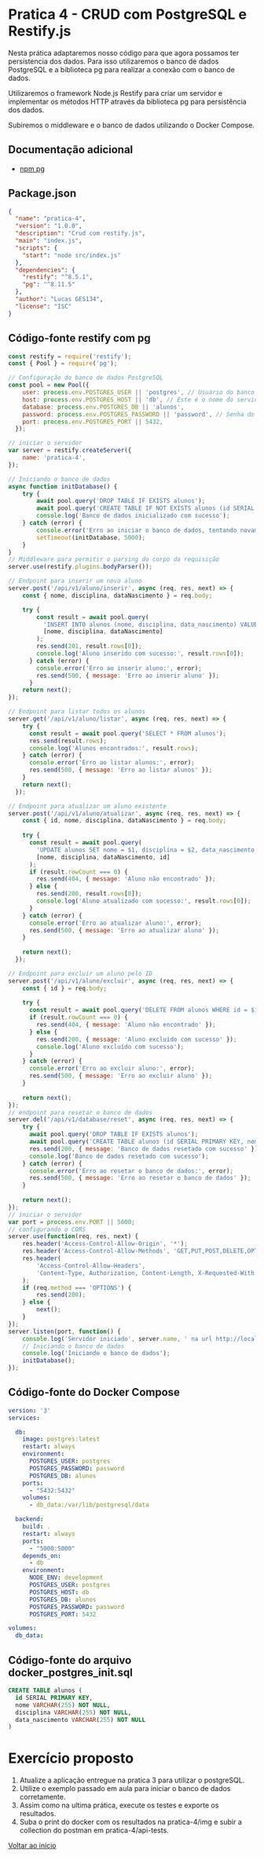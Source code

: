
# Pratica 4 - CRUD com PostgreSQL e Restify.js

Nesta prática adaptaremos nosso código para que agora possamos ter persistencia dos dados. Para isso utilizaremos o banco de dados PostgreSQL e a biblioteca pg para realizar a conexão com o banco de dados.

Utilizaremos o framework Node.js Restify para criar um servidor e implementar os métodos HTTP através da biblioteca pg para persistência dos dados.

Subiremos o middleware e o banco de dados utilizando o Docker Compose.


## Documentação adicional

-   [npm pg](https://www.npmjs.com/package/pg)


## Package.json

```json
{
  "name": "pratica-4",
  "version": "1.0.0",
  "description": "Crud com restify.js",
  "main": "index.js",
  "scripts": {
    "start": "node src/index.js"
  },
  "dependencies": {
    "restify": "^8.5.1",
    "pg": "^8.11.5"
  },
  "author": "Lucas GES134",
  "license": "ISC"
}

```

## Código-fonte restify com pg

```javascript
const restify = require('restify');
const { Pool } = require('pg');

// Configuração do banco de dados PostgreSQL
const pool = new Pool({
    user: process.env.POSTGRES_USER || 'postgres', // Usuário do banco de dados
    host: process.env.POSTGRES_HOST || 'db', // Este é o nome do serviço do banco de dados no Docker Compose
    database: process.env.POSTGRES_DB || 'alunos',
    password: process.env.POSTGRES_PASSWORD || 'password', // Senha do banco de dados
    port: process.env.POSTGRES_PORT || 5432,
  });

// iniciar o servidor
var server = restify.createServer({
    name: 'pratica-4',
});

// Iniciando o banco de dados
async function initDatabase() {
    try {
        await pool.query('DROP TABLE IF EXISTS alunos');
        await pool.query('CREATE TABLE IF NOT EXISTS alunos (id SERIAL PRIMARY KEY, nome VARCHAR(255) NOT NULL, disciplina VARCHAR(255) NOT NULL, data_nascimento VARCHAR(255) NOT NULL)');
        console.log('Banco de dados inicializado com sucesso');
    } catch (error) {
        console.error('Erro ao iniciar o banco de dados, tentando novamente em 5 segundos:', error);
        setTimeout(initDatabase, 5000);
    }
}
// Middleware para permitir o parsing do corpo da requisição
server.use(restify.plugins.bodyParser());

// Endpoint para inserir um novo aluno
server.post('/api/v1/aluno/inserir', async (req, res, next) => {
    const { nome, disciplina, dataNascimento } = req.body;

    try {
        const result = await pool.query(
          'INSERT INTO alunos (nome, disciplina, data_nascimento) VALUES ($1, $2, $3) RETURNING *',
          [nome, disciplina, dataNascimento]
        );
        res.send(201, result.rows[0]);
        console.log('Aluno inserido com sucesso:', result.rows[0]);
      } catch (error) {
        console.error('Erro ao inserir aluno:', error);
        res.send(500, { message: 'Erro ao inserir aluno' });
      }
    return next();
});

// Endpoint para listar todos os alunos
server.get('/api/v1/aluno/listar', async (req, res, next) => {
    try {
      const result = await pool.query('SELECT * FROM alunos');
      res.send(result.rows);
      console.log('Alunos encontrados:', result.rows);
    } catch (error) {
      console.error('Erro ao listar alunos:', error);
      res.send(500, { message: 'Erro ao listar alunos' });
    }
    return next();
  });

// Endpoint para atualizar um aluno existente
server.post('/api/v1/aluno/atualizar', async (req, res, next) => {
    const { id, nome, disciplina, dataNascimento } = req.body;
  
    try {
      const result = await pool.query(
        'UPDATE alunos SET nome = $1, disciplina = $2, data_nascimento = $3 WHERE id = $4 RETURNING *',
        [nome, disciplina, dataNascimento, id]
      );
      if (result.rowCount === 0) {
        res.send(404, { message: 'Aluno não encontrado' });
      } else {
        res.send(200, result.rows[0]);
        console.log('Aluno atualizado com sucesso:', result.rows[0]);
      }
    } catch (error) {
      console.error('Erro ao atualizar aluno:', error);
      res.send(500, { message: 'Erro ao atualizar aluno' });
    }
  
    return next();
  });

// Endpoint para excluir um aluno pelo ID
server.post('/api/v1/aluno/excluir', async (req, res, next) => {
    const { id } = req.body;
  
    try {
      const result = await pool.query('DELETE FROM alunos WHERE id = $1', [id]);
      if (result.rowCount === 0) {
        res.send(404, { message: 'Aluno não encontrado' });
      } else {
        res.send(200, { message: 'Aluno excluído com sucesso' });
        console.log('Aluno excluído com sucesso');
      }
    } catch (error) {
      console.error('Erro ao excluir aluno:', error);
      res.send(500, { message: 'Erro ao excluir aluno' });
    }
  
    return next();
});
// endpoint para resetar o banco de dados
server.del('/api/v1/database/reset', async (req, res, next) => {
    try {
      await pool.query('DROP TABLE IF EXISTS alunos');
      await pool.query('CREATE TABLE alunos (id SERIAL PRIMARY KEY, nome VARCHAR(255) NOT NULL, disciplina VARCHAR(255) NOT NULL, data_nascimento VARCHAR(255) NOT NULL)');
      res.send(200, { message: 'Banco de dados resetado com sucesso' });
      console.log('Banco de dados resetado com sucesso');
    } catch (error) {
      console.error('Erro ao resetar o banco de dados:', error);
      res.send(500, { message: 'Erro ao resetar o banco de dados' });
    }
  
    return next();
});
// iniciar o servidor
var port = process.env.PORT || 5000;
// configurando o CORS
server.use(function(req, res, next) {
    res.header('Access-Control-Allow-Origin', '*');
    res.header('Access-Control-Allow-Methods', 'GET,PUT,POST,DELETE,OPTIONS');
    res.header(
        'Access-Control-Allow-Headers',
        'Content-Type, Authorization, Content-Length, X-Requested-With'
    );
    if (req.method === 'OPTIONS') {
        res.send(200);
    } else {
        next();
    }
});
server.listen(port, function() {
    console.log('Servidor iniciado', server.name, ' na url http://localhost:' + port);
    // Iniciando o banco de dados
    console.log('Iniciando o banco de dados');
    initDatabase();
});


```

## Código-fonte do Docker Compose
    
```yaml
version: '3'
services:

  db:
    image: postgres:latest
    restart: always
    environment:
      POSTGRES_USER: postgres
      POSTGRES_PASSWORD: password
      POSTGRES_DB: alunos
    ports:
      - "5432:5432"
    volumes:
      - db_data:/var/lib/postgresql/data

  backend:
    build: .
    restart: always
    ports:
      - "5000:5000"
    depends_on:
      - db
    environment:
      NODE_ENV: development
      POSTGRES_USER: postgres
      POSTGRES_HOST: db
      POSTGRES_DB: alunos
      POSTGRES_PASSWORD: password
      POSTGRES_PORT: 5432

volumes:
  db_data:
```

## Código-fonte do arquivo docker_postgres_init.sql

```sql
CREATE TABLE alunos (
  id SERIAL PRIMARY KEY,
  nome VARCHAR(255) NOT NULL,
  disciplina VARCHAR(255) NOT NULL,
  data_nascimento VARCHAR(255) NOT NULL
)
```

# Exercício proposto

1. Atualize a aplicação entregue na pratica 3 para utilizar o postgreSQL.
2. Utilize o exemplo passado em aula para iniciar o banco de dados corretamente.
3. Assim como na ultima prática, execute os testes e exporte os resultados.
4. Suba o print do docker com os resultados na pratica-4/img e subir a collection do postman em pratica-4/api-tests.


[Voltar ao início](../../README.md)
